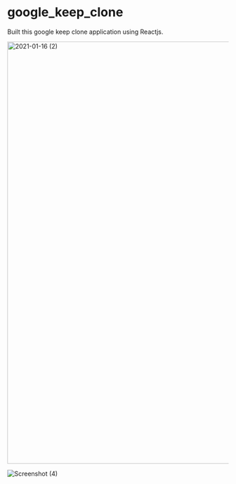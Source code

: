 # google_keep_clone

Built this google keep clone application using Reactjs.

<img width="960" alt="2021-01-16 (2)" src="https://user-images.githubusercontent.com/63807014/112952529-38258800-915a-11eb-8d6e-79a8ddd13b7b.png">


![Screenshot (4)](https://user-images.githubusercontent.com/63807014/112952611-4e334880-915a-11eb-9327-586f6c8f5900.png)
